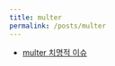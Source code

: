 ```yaml
---
title: multer
permalink: /posts/multer
---
```


- [multer 치명적 이슈](https://github.com/expressjs/multer/issues/259#issuecomment-534061963) 

